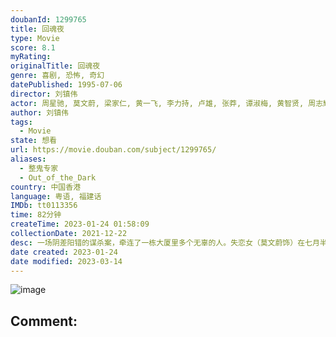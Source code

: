 ```yaml
---
doubanId: 1299765
title: 回魂夜
type: Movie
score: 8.1
myRating: 
originalTitle: 回魂夜
genre: 喜剧, 恐怖, 奇幻
datePublished: 1995-07-06
director: 刘镇伟
actor: 周星驰, 莫文蔚, 梁家仁, 黄一飞, 李力持, 卢雄, 张莽, 谭淑梅, 黄智贤, 周志辉, 侯焕玲, 陈永标, 向叠, 黄金棠, 邹义训, 林雪, 李健仁, 植敬雯
author: 刘镇伟
tags:
  - Movie
state: 想看
url: https://movie.douban.com/subject/1299765/
aliases:
  - 整鬼专家
  - Out_of_the_Dark
country: 中国香港
language: 粤语, 福建话
IMDb: tt0113356
time: 82分钟
createTime: 2023-01-24 01:58:09
collectionDate: 2021-12-22
desc: 一场阴差阳错的谋杀案，牵连了一栋大厦里多个无辜的人。失恋女（莫文蔚饰）在七月半被男友抛弃，于是把自己关在房里，不断往楼下扔东西发泄。两个心怀鬼胎的保安也在此时酝酿打劫大厦的计划。一对夫妇突然间不见了...
date created: 2023-01-24
date modified: 2023-03-14
---
```


![image](p2167116851.jpg)

Comment:
---

